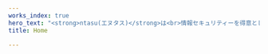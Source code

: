 ```yaml
---
works_index: true
hero_text: "<strong>ntasu(エヌタス)</strong>は<br>情報セキュリティーを得意とした受託開発企業です"
title: Home

---
```

<Home :text="$page.frontmatter.home_text" />

<WorksList />
